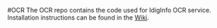 #OCR
The OCR repo contains the code used for IdigInfo OCR service.
Installation instructions can be found in the [Wiki](https://github.com/idiginfo/ocr/wiki).